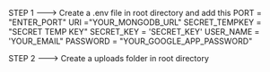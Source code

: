STEP 1 ---> Create a .env file in root directory and add this 
PORT = "ENTER_PORT"
URI ="YOUR_MONGODB_URL"
SECRET_TEMPKEY = "SECRET TEMP KEY"
SECRET_KEY = 'SECRET_KEY'
USER_NAME = 'YOUR_EMAIL"
PASSWORD = "YOUR_GOOGLE_APP_PASSWORD"

STEP 2 ---> Create a uploads folder in root directory
